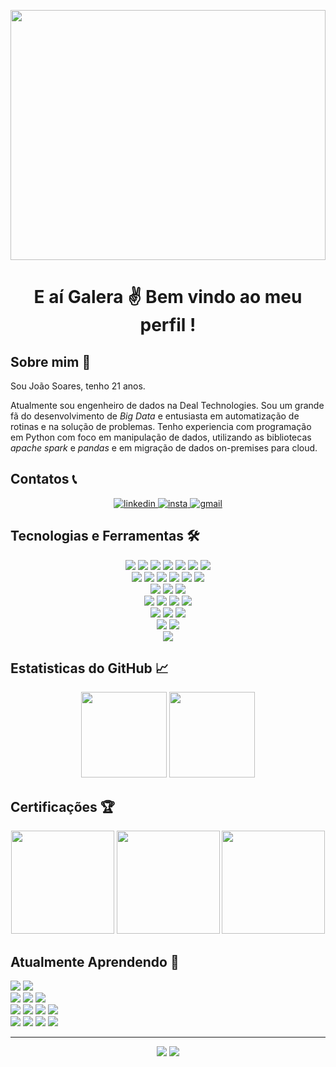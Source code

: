 <img align="center" src="https://camo.githubusercontent.com/91c1e8da6d9280ff63c610d4205eda9b58dabed0150364325d77a06c189c821d/68747470733a2f2f632e74656e6f722e636f6d2f336254785a34486472797341414141432f706978656c732d6e656f6e2e676966" width="100%" height="400"><br>

<h1 align="center"> E aí Galera ✌ Bem vindo ao meu perfil ! </h1>

## Sobre mim 📝
Sou João Soares, tenho 21 anos.

Atualmente sou engenheiro de dados na Deal Technologies. Sou um grande fã do desenvolvimento de *Big Data* e entusiasta em automatização de rotinas e na solução de problemas.
Tenho experiencia com programação em Python com foco em manipulação de dados, utilizando as bibliotecas *apache spark* e *pandas* e em migração de dados on-premises para cloud.

## Contatos 📞

<div align="center">
    <a href="https://www.linkedin.com/in/jo%C3%A3o-victor-a-soares-939b78158/" target="_blank"> 
        <img alt="linkedin" src="https://img.shields.io/badge/%20-Linkedin-%230A66C2?logo=linkedin&style=for-the-badge" target="_blank">
    </a>
    <a href="https://www.instagram.com/jaoallmeida_" target="_blank" > 
        <img alt="insta" src="https://img.shields.io/badge/-Instagram-%23E4405F?logo=instagram&style=for-the-badge&logoColor=white" target="_blank">
    </a>
    <a href="mailto:joaoallmeida96@gmail.com?subject=Olá%20João%20Almeida"> 
        <img alt="gmail" src="https://img.shields.io/badge/-Gmail-%23EA4335?logo=gmail&style=for-the-badge&logoColor=white">
    </a> 
</div>

## Tecnologias e Ferramentas 🛠

<div align="center"> 
    <img  src="https://img.shields.io/badge/%20-docker-0db7ed?style=for-the-badge&logo=Docker&logoColor=white"> 
    <img  src="https://img.shields.io/badge/-Apache%20Spark-%23E25A1C?style=for-the-badge&logo=ApacheSpark&logoColor=white">
    <img  src="https://img.shields.io/badge/-GitHub-%23181717?style=for-the-badge&logo=GitHub&logoColor=white"> 
    <img  src="https://img.shields.io/badge/-MySql-%234479A1?style=for-the-badge&logo=MySql&logoColor=white">
    <img  src="https://img.shields.io/badge/%20-Linux-%23FCC624?style=for-the-badge&logo=Linux&logoColor=black">
    <img  src="https://img.shields.io/badge/-PostgreSQL-%234169E1?style=for-the-badge&logo=PostgreSQL&logoColor=white">
    <img  src="https://img.shields.io/badge/-Git-%23F05032?style=for-the-badge&logo=Git&logoColor=white">
</div>

<div align="center"> 
    <img src="https://img.shields.io/badge/-Databricks-%23FF3621?style=for-the-badge&logo=Databricks&logoColor=black"> 
    <img src="https://img.shields.io/badge/-Grafana-%23F46800?style=for-the-badge&logo=Grafana&logoColor=black">
    <img src="https://img.shields.io/badge/-Jupyter-%23F37626?style=for-the-badge&logo=Jupyter&logoColor=black">
    <img src="https://img.shields.io/badge/-Power%20BI-%23F2C811?style=for-the-badge&logo=Power BI&logoColor=black">
    <img src="https://img.shields.io/badge/-Pandas-%23150458?style=for-the-badge&logo=Pandas&logoColor=white">
    <img src="https://img.shields.io/badge/-MongoDB-%2347A248?style=for-the-badge&logo=MongoDB&logoColor=black">
</div>

<div align="center"> 
    <img  src="https://img.shields.io/badge/-Terminal%20Commands-%23241F31?style=for-the-badge&logo=GNOME Terminal&logoColor=white">
    <img  src="https://img.shields.io/badge/-SQL%20Integration%20Services%20-%23CC2927?style=for-the-badge&logo=Microsoft SQL Server&logoColor=white">
    <img  src="https://img.shields.io/badge/-Microsoft%20Azure-%230078D4?style=for-the-badge&logo=Microsoft Azure&logoColor=white">
</div>

<div align="center"> 
    <img  src="https://img.shields.io/badge/-vs%20code-%23007ACC?style=for-the-badge&logo=Visual Studio Code&logoColor=white">
    <img  src="https://img.shields.io/badge/-Bash%20Script-%234EAA25?style=for-the-badge&logo=GNU Bash&logoColor=white">
    <img  src="https://img.shields.io/badge/-Microsoft%20SQL%20Server-%23CC2927?style=for-the-badge&logo=Microsoft SQL Server&logoColor=white">
    <img  src="https://img.shields.io/badge/-Portainer-%2313BEF9?style=for-the-badge&logo=Portainer&logoColor=white"> 
</div>

<div align="center"> 
    <img  src="https://img.shields.io/badge/-Shell%20Script-%235391FE?style=for-the-badge&logo=PowerShell&logoColor=white">
    <img  src="https://img.shields.io/badge/-Apache%20Airflow-%23017CEE?style=for-the-badge&logo=ApacheAirflow&logoColor=white"> 
    <img  src="https://img.shields.io/badge/-Vim-%23019733?style=for-the-badge&logo=Vim&logoColor=white"> 
</div>

<div align="center"> 
    <img  src="https://img.shields.io/badge/-Amazon%20AWS-%23232F3E?style=for-the-badge&logo=Amazon AWS&logoColor=yellow">
    <img  src="https://img.shields.io/badge/-C%20Sharp-%23239120?style=for-the-badge&logo=C Sharp&logoColor=white"> 
</div>

<div align="center"> 
    <a><img src="https://img.shields.io/badge/%20-Python-%233776AB?style=for-the-badge&logo=Python&logoColor=white"></a>
</div>

## Estatisticas do GitHub 📈

<div align="center">
    <img  height='137px' src="https://github-readme-stats.vercel.app/api?username=joaoallmeida&hide_title=true&count_private=true&show_icons=true&theme=tokyonight"/>
    <img  height='137px' src="https://github-readme-stats.vercel.app/api/top-langs/?username=joaoallmeida&layout=compact&theme=tokyonight"/>
</div>


## Certificações 🏆
<div align="center">
    <img height='165px' src="https://api.accredible.com/v1/credential/generate_baked_badge?credential_id=53242611"> 
    <img height='165px' src="https://api.accredible.com/v1/credential/generate_baked_badge?credential_id=55806616">
    <img height='165px' src="https://images.credly.com/size/340x340/images/594e0ab7-c864-4d9a-9987-3a903ec3f06a/Cognitive_Class_-_DB_and_SQL_for_Data_Sci.png"> 
</div>


## Atualmente Aprendendo 🧠
<div>
    <img src="https://img.shields.io/badge/%20-JavaScript-%23F7DF1E/?style=for-the-badge&logo=JavaScript&color=black">
    <img src="https://img.shields.io/badge/-Node.js-%23339933/?style=for-the-badge&logo=node.js&logoColor=black">
</div>

<div>
    <img src="https://img.shields.io/badge/-Apache%20Kafka-%23231F20?style=for-the-badge&logo=ApacheKafka&logoColor=white">
    <img src="https://img.shields.io/badge/-Apache%20Hadoop-%2366CCFF?style=for-the-badge&logo=ApacheHadoop&logoColor=black">
    <img src="https://img.shields.io/badge/-Redis-%23DC382D?style=for-the-badge&logo=Redis&logoColor=white">
</div>

<div>
    <img src="https://img.shields.io/badge/-Serverless-%23FD5750?style=for-the-badge&logo=Serverless&logoColor=white">
    <img src="https://img.shields.io/badge/-Jenkins-%23D24939?style=for-the-badge&logo=Jenkins&logoColor=black">
    <img src="https://img.shields.io/badge/-Flask-%23000000?style=for-the-badge&logo=Flask&logoColor=white">
    <img src="https://img.shields.io/badge/-Snowflake-%2329B5E8?style=for-the-badge&logo=Snowflake&logoColor=white">
</div>

<div>
    <img src="https://img.shields.io/badge/-Cloud%20Architecture-%233693F3?style=for-the-badge&logo=iCloud&logoColor=white">
    <img src="https://img.shields.io/badge/-Apache%20Hive-%23FDEE21?style=for-the-badge&logo=ApacheHive&logoColor=black">
    <img src="https://img.shields.io/badge/-Terraform-%237B42BC?style=for-the-badge&logo=Terraform&logoColor=white">
    <img src="https://img.shields.io/badge/-MapReduce-%23FECC00?style=for-the-badge&logoColor=white">
</div>


 <!-- - Práticas e técnicas de integração contínua e entrega contínua (CI/CD). -->
---

<div align="center">
    <img src="https://komarev.com/ghpvc/?username=joaoallmeida&style=for-the-badge&label=Visualizacões+no+perfil&color=green">
    <img src="https://img.shields.io/github/followers/joaoallmeida?style=for-the-badge&label=Seguidores&color=blue">
</div>
